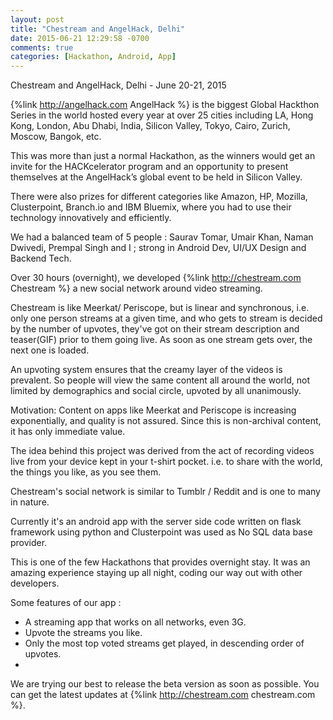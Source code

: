```yaml
---
layout: post
title: "Chestream and AngelHack, Delhi"
date: 2015-06-21 12:29:58 -0700
comments: true
categories: [Hackathon, Android, App]
---
```


Chestream and AngelHack, Delhi - June 20-21, 2015

{%link http://angelhack.com AngelHack %} is the biggest Global Hackthon Series in the world hosted every year at over 25 cities including LA, Hong Kong, London, Abu Dhabi, India, Silicon Valley, Tokyo, Cairo, Zurich, Moscow, Bangok, etc.

This was more than just a normal Hackathon, as the winners would get an invite for the HACKcelerator program and an opportunity to present themselves at the AngelHack’s global event to be held in Silicon Valley.

There were also prizes for different categories like Amazon, HP, Mozilla, Clusterpoint, Branch.io and IBM Bluemix, where you had to use their technology innovatively and efficiently.

We had a balanced team of 5 people : Saurav Tomar, Umair Khan, Naman Dwivedi, Prempal Singh and I ; strong in Android Dev, UI/UX Design and Backend Tech.

Over 30 hours (overnight), we developed {%link http://chestream.com Chestream %} a new social network around video streaming.

Chestream is like Meerkat/ Periscope, but is linear and synchronous, i.e. only one person streams at a given time, and who gets to stream is decided by the number of upvotes, they've got on their stream description and teaser(GIF) prior to them going live. As soon as one stream gets over, the next one is loaded.

An upvoting system ensures that the creamy layer of the videos is prevalent. So people will view the same content all around the world, not limited by demographics and social circle, upvoted by all unanimously. 

Motivation: Content on apps like Meerkat and Periscope is increasing exponentially, and quality is not assured. Since this is non-archival content, it has only immediate value. 

The idea behind this project was derived from the act of recording videos live from your device kept in your t-shirt pocket. i.e. to share with the world, the things you like, as you see them.

Chestream's social network is similar to Tumblr / Reddit and is one to many in nature. 

Currently it's an android app with the server side code written on flask framework using python and Clusterpoint was used as No SQL data base provider.

This is one of the few Hackathons that provides overnight stay. It was an amazing experience staying up all night, coding our way out with other developers.


Some features of our app :

- A streaming app that works on all networks, even 3G.
- Upvote the streams you like.
- Only the most top voted streams get played, in descending order of upvotes.
- 

We are trying our best to release the beta version as soon as possible. You can get the latest updates at {%link http://chestream.com chestream.com %}.

